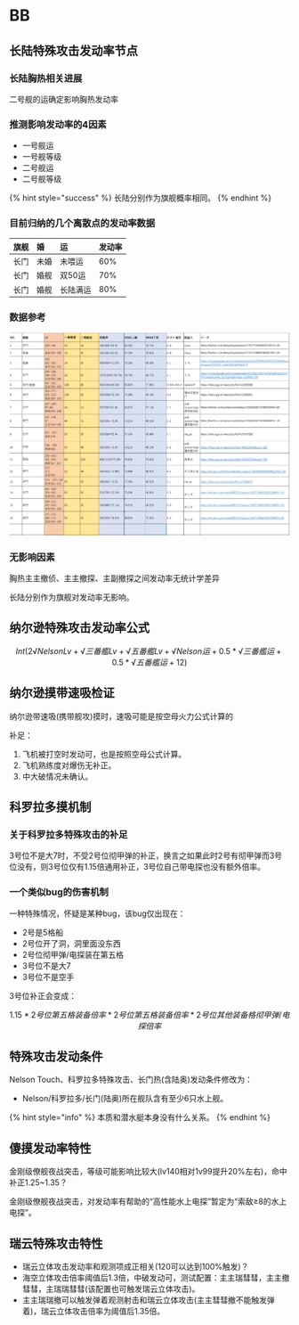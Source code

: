# BB

## 长陆特殊攻击发动率节点

### 长陆胸热相关进展

二号舰的运确定影响胸热发动率

### 推测影响发动率的4因素

* 一号舰运
* 一号舰等级
* 二号舰运
* 二号舰等级

{% hint style="success" %}
长陆分别作为旗舰概率相同。
{% endhint %}

### 目前归纳的几个离散点的发动率数据

| 旗舰 | 婚 | 运 | 发动率 |
| :--- | :--- | :--- | :--- |
| 长门 | 未婚 | 未喂运 | 60% |
| 长门 | 婚舰 | 双50运 | 70% |
| 长门 | 婚舰 | 长陆满运 | 80% |

### 数据参考

![&#x957F;&#x9646;&#x6570;&#x636E; 08-07-2021](../.gitbook/assets/image%20%286%29.png)

### 无影响因素

胸热主主撤侦、主主撤探、主副撤探之间发动率无统计学差异

长陆分别作为旗舰对发动率无影响。

## 纳尔逊特殊攻击发动率公式

$$
Int(2√NelsonLv+√三番艦Lv+√五番艦Lv+√Nelson运+0.5*√三番艦运+0.5*√五番艦运+12)
$$

## 纳尔逊摸带速吸检证

纳尔逊带速吸\(携带舰攻\)摸时，速吸可能是按空母火力公式计算的 

补足：

1. 飞机被打空时发动可，也是按照空母公式计算。
2. 飞机熟练度对爆伤无补正。
3. 中大破情况未确认。

## 科罗拉多摸机制

### 关于科罗拉多特殊攻击的补足

3号位不是大7时，不受2号位彻甲弹的补正，换言之如果此时2号有彻甲弹而3号位没有，则3号位仅有1.15倍通用补正，3号位自己带电探也没有额外倍率。

### 一个类似bug的伤害机制

一种特殊情况，怀疑是某种bug，该bug仅出现在：

* 2号是5格船
* 2号位开了洞，洞里面没东西
* 2号位彻甲弹/电探装在第五格
* 3号位不是大7
* 3号位不是空手

3号位补正会变成：

$$
1.15*2号位第五格装备倍率*2号位第五格装备倍率*2号位其他装备格彻甲弹/电探倍率
$$

## 特殊攻击发动条件

Nelson Touch、科罗拉多特殊攻击、长门热\(含陆奥\)发动条件修改为：

* Nelson/科罗拉多/长门\(陆奥\)所在舰队含有至少6只水上舰。

{% hint style="info" %}
本质和潜水艇本身没有什么关系。
{% endhint %}

## 傻摸发动率特性

金刚级僚舰夜战突击，等级可能影响比较大\(lv140相对1v99提升20%左右\)，命中补正1.25~1.35？

金刚级僚舰夜战突击，对发动率有帮助的“高性能水上电探”暂定为“索敌≥8的水上电探”。

## 瑞云特殊攻击特性

* 瑞云立体攻击发动率和观测项成正相关\(120可以达到100%触发\)？
* 海空立体攻击倍率阈值后1.3倍，中破发动可，测试配置：主主瑞彗彗，主主撤彗彗，主瑞瑞彗彗\(该配置也可触发瑞云立体攻击\)。
* 主主瑞瑞撤可以触发弹着观测射击和瑞云立体攻击\(主主彗彗撤不能触发弹着\)，瑞云立体攻击倍率为阈值后1.35倍。

